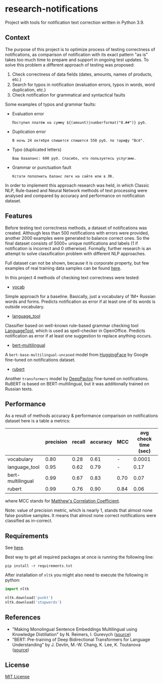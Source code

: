 # research-notifications

Project with tools for notification text correction written in Python 3.9.

## Context

The purpose of this project is to optimize process of testing correctness of notifications, 
as comparison of notification with its exact pattern "as is" takes too much time to prepare
and support in ongoing test updates. To solve this problem a different approach of testing 
was proposed: 

1) Check correctness of data fields (dates, amounts, names of products, etc.)
2) Search for typos in notification (evaluation errors, typos in words, word duplication, etc.)
3) Check notification for grammatical and syntactical faults

Some examples of typos and grammar faults:

* Evaluation error
  ```text
  Поступил платёж на сумму ${(amount)|numberformat("0.##")} руб. 
  ```
* Duplication error
  ```text
  В ночь 24 октября спишется спишется 550 руб. по тарифу "Всё".
  ```
* Typo (duplicated letters)
  ```text
  Ваш баааланс: 600 руб. Спасибо, что пользуетесь услугами.
  ```
* Grammar or punctuation fault
  ```text
  Кстати пополнить баланс легк на сайте или в ЛК.
  ```

In order to implement this approach research was held, in which Classic NLP, Rule-based and 
Neural Network methods of text processing were analysed and compared by accuracy and performance 
on notification dataset. 

## Features

Before testing text correctness methods, a dataset of notifications was created. Although less than 500 
notifications with errors were provided, another 2000 examples were generated to balance correct ones.
So the final dataset consists of 5000+ unique notifications and labels (1 if notification is incorrect and 
0 otherwise). Formally, further research is an attempt to solve classification problem with different NLP 
approaches.

Full dataset can not be shown, because it is corporate property, but few examples of real training data 
samples can be found [here](https://github.com/fedorbondar/research-notifications/blob/main/examples/notifications.csv).

In this project 4 methods of checking text correctness were tested:

* [vocab](https://github.com/fedorbondar/research-notifications/blob/main/source/rule_based_methods/vocab.py)

Simple approach for a baseline. Basically, just a vocabulary of 1M+ Russian words and forms. 
Predicts notification as error if at least one of its words is outside vocabulary. 

* [language_tool](https://github.com/fedorbondar/research-notifications/blob/main/source/rule_based_methods/language_tool.py)

Classifier based on well-known rule-based grammar checking tool 
[LanguageTool](https://github.com/jxmorris12/language_tool_python), which is used as spell-checker in OpenOffice.
Predicts notification as error if at least one suggestion to replace anything occurs. 

* [bert-multilingual](https://github.com/fedorbondar/research-notifications/blob/main/source/neural_network_methods/training_bert_multilingual.ipynb)

A `bert-base-multilingual-uncased` model from [HuggingFace](https://huggingface.co/google-bert/bert-base-multilingual-uncased)
by Google fine-tuned on notifications dataset.

* [rubert](https://github.com/fedorbondar/research-notifications/blob/main/source/neural_network_methods/training_rubert.ipynb)

Another `transformers` model by [DeepPavlov](https://huggingface.co/DeepPavlov/rubert-base-cased) fine-tuned on 
notifications. RuBERT is based on BERT-multilingual, but it was additionally trained on Russian texts.

## Performance

As a result of methods accuracy & performance comparison on notifications dataset here is a table a metrics:

|                   | precision | recall | accuracy | MCC  | avg check time (sec) |
|-------------------|-----------|--------|----------|------|----------------------|
| vocabulary        | 0.80      | 0.28   | 0.61     | -    | 0.0001               |
| language_tool     | 0.95      | 0.62   | 0.79     | -    | 0.17                 |
| bert-multilingual | 0.99      | 0.67   | 0.83     | 0.70 | 0.07                 |
| rubert            | 0.99      | 0.76   | 0.90     | 0.84 | 0.06                 |

where MCC stands for [Matthew's Correlation Coefficient](https://en.wikipedia.org/wiki/Phi_coefficient).

Note: value of precision metric, which is nearly 1, stands that almost none false positive samples. 
It means that almost none correct notifications were classified as in-correct.

## Requirements

See [here](https://github.com/fedorbondar/research-keywords/blob/main/requirements.txt).

Best way to get all required packages at once is running the following line:

```shell
pip install -r requirements.txt
```

After installation of `nltk` you might also need to execute the 
following in python:
```python
import nltk

nltk.download('punkt')
nltk.download('stopwords')
```

## References

* "Making Monolingual Sentence Embeddings Multilingual using Knowledge Distillation" by N. Reimers, I. Gurevych
  ([source](https://arxiv.org/abs/2004.09813))
* "BERT: Pre-training of Deep Bidirectional Transformers for Language Understanding" by J. Devlin, M.-W. Chang, K. Lee,
  K. Toutanova ([source](https://arxiv.org/pdf/1810.04805.pdf))

## License

[MIT License](https://github.com/fedorbondar/research-notifications/blob/main/LICENSE)